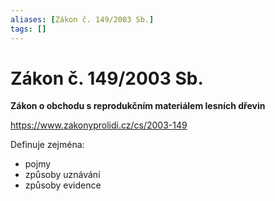 ```yaml
---
aliases: [Zákon č. 149/2003 Sb.]
tags: []
---
```

# Zákon č. 149/2003 Sb. 
**Zákon o obchodu s reprodukčním materiálem lesních dřevin**

https://www.zakonyprolidi.cz/cs/2003-149

Definuje zejména:
- pojmy
- způsoby uznávání
- způsoby evidence